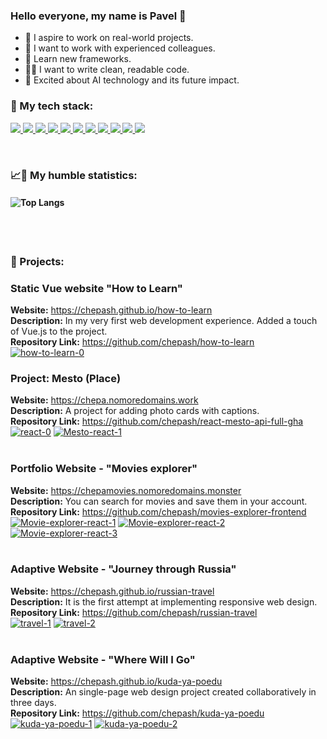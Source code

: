 ### Hello everyone, my name is Pavel 👋<br>

- 🎯 I aspire to work on real-world projects.
- 🔞 I want to work with experienced colleagues.
- 🏫 Learn new frameworks.
- ✍🏻 I want to write clean, readable code.
- 🤖 Excited about AI technology and its future impact.

### 🔨 My tech stack:

<p align="left">
  <a href="https://skillicons.dev" title="vscode">
    <img src="https://skillicons.dev/icons?i=vscode" />
  </a>
  <a href="https://skillicons.dev" title="GIT">
    <img src="https://skillicons.dev/icons?i=git"/>
  </a>
   <a href="https://skillicons.dev" title="github">
    <img src="https://skillicons.dev/icons?i=github" />
  </a>
  <a href="https://skillicons.dev" title="HTML">
    <img src="https://skillicons.dev/icons?i=html" />
  </a>
  <a href="https://skillicons.dev" title="CSS">
    <img src="https://skillicons.dev/icons?i=css" />
  </a>
  <a href="https://skillicons.dev" title="Express">
    <img src="https://skillicons.dev/icons?i=express" />
  </a>
  <a href="https://skillicons.dev" title="JavaScript">
    <img src="https://skillicons.dev/icons?i=js" />
  </a>
  <a href="https://skillicons.dev" title="NodeJS">
    <img src="https://skillicons.dev/icons?i=nodejs" />
  </a>
  <a href="https://skillicons.dev" title="MongoDB">
    <img src="https://skillicons.dev/icons?i=mongodb" />
  </a>
  <a href="https://skillicons.dev" title="React">
    <img src="https://skillicons.dev/icons?i=react" />
  </a>
  <a href="https://skillicons.dev" title="Sass">
    <img src="https://skillicons.dev/icons?i=sass" />
  </a>
</p></br>

### 📈🐌 My humble statistics:

#### ![Top Langs](https://github-readme-stats.vercel.app/api/top-langs/?username=chepash&layout=compact)

</br>
</br>

### 🌱 Projects:

### Static Vue website "How to Learn"

**Website:** https://chepash.github.io/how-to-learn</br>
**Description:** In my very first web development experience. Added a touch of Vue.js to the project.</br>
**Repository Link:** https://github.com/chepash/how-to-learn</br>
<a href='https://postimg.cc/YL6PyCdL' target='_blank'><img src='https://i.postimg.cc/YL6PyCdL/how-to-learn-0.png' border='0' alt='how-to-learn-0'/></a>

### Project: Mesto (Place)

**Website:** https://chepa.nomoredomains.work</br>
**Description:** A project for adding photo cards with captions.</br>
**Repository Link:** https://github.com/chepash/react-mesto-api-full-gha</br>
<a href="https://postimg.cc/rRXbJrNL" target="_blank"><img src="https://i.postimg.cc/rRXbJrNL/react-0.png" alt="react-0"/></a> <a href="https://postimg.cc/DWgL5Jkb" target="_blank"><img src="https://i.postimg.cc/DWgL5Jkb/Mesto-react-1.png" alt="Mesto-react-1"/></a><br/><br/>

### Portfolio Website - "Movies explorer"

**Website:** https://chepamovies.nomoredomains.monster</br>
**Description:** You can search for movies and save them in your account.</br>
**Repository Link:** https://github.com/chepash/movies-explorer-frontend</br>
<a href="https://postimg.cc/vg6kfz9z" target="_blank"><img src="https://i.postimg.cc/vg6kfz9z/Movie-explorer-react-1.png" alt="Movie-explorer-react-1"/></a> <a href="https://postimg.cc/NynZKVyF" target="_blank"><img src="https://i.postimg.cc/NynZKVyF/Movie-explorer-react-2.png" alt="Movie-explorer-react-2"/></a> <a href="https://postimg.cc/06jL2xyh" target="_blank"><img src="https://i.postimg.cc/06jL2xyh/Movie-explorer-react-3.png" alt="Movie-explorer-react-3"/></a><br/><br/>

### Adaptive Website - "Journey through Russia"

**Website:** https://chepash.github.io/russian-travel</br>
**Description:** It is the first attempt at implementing responsive web design.</br>
**Repository Link:** https://github.com/chepash/russian-travel</br>
<a href="https://postimg.cc/7ft2C81S" target="_blank"><img src="https://i.postimg.cc/7ft2C81S/travel-1.png" alt="travel-1"/></a> <a href="https://postimg.cc/yDJScQnt" target="_blank"><img src="https://i.postimg.cc/yDJScQnt/travel-2.png" alt="travel-2"/></a><br/><br/>

### Adaptive Website - "Where Will I Go"

**Website:** https://chepash.github.io/kuda-ya-poedu</br>
**Description:** An single-page web design project created collaboratively in three days.</br>
**Repository Link:** https://github.com/chepash/kuda-ya-poedu</br>
<a href="https://postimg.cc/s1Vm7zWL" target="_blank"><img src="https://i.postimg.cc/s1Vm7zWL/kuda-ya-poedu-1.png" alt="kuda-ya-poedu-1"/></a> <a href="https://postimg.cc/1nSHWhjf" target="_blank"><img src="https://i.postimg.cc/1nSHWhjf/kuda-ya-poedu-2.png" alt="kuda-ya-poedu-2"/></a><br/><br/>
